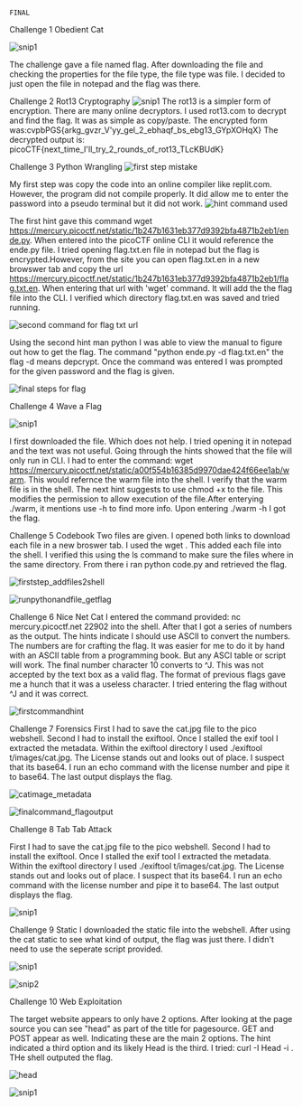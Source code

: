
                                                                              FINAL
Challenge 1  Obedient Cat                                                                              

![snip1](https://user-images.githubusercontent.com/98431057/170605721-17d0db10-947c-49d3-b193-de98512d69cc.PNG)

The challenge gave a file named flag. After downloading the file and checking the properties for the file type, the file type was file. I decided to just open the file in notepad and the flag was there.


Challenge 2 Rot13 Cryptography
![snip1](https://user-images.githubusercontent.com/98431057/170601942-bd2b3f15-5c92-4ab7-ae30-d02b6946df4c.PNG)
The rot13 is a simpler form of encryption. There are many online decryptors. I used rot13.com to decrypt and find the flag. It was as simple as copy/paste. The encrypted form was:cvpbPGS{arkg_gvzr_V'yy_gel_2_ebhaqf_bs_ebg13_GYpXOHqX} The decrypted output is: picoCTF{next_time_I'll_try_2_rounds_of_rot13_TLcKBUdK}


Challenge 3 Python Wrangling
![first step mistake](https://user-images.githubusercontent.com/98431057/170602280-d3c5d57d-2e85-4983-9fe6-7f938f4f9a8a.PNG)

My first step was copy the code into an online compiler like replit.com. However, the program did not compile properly. It did allow me to enter the password into a pseudo terminal but it did not work.
![hint command used](https://user-images.githubusercontent.com/98431057/170602917-27db3e2e-9896-4a50-bf09-48431ba3aa15.PNG)

The first hint gave this command wget https://mercury.picoctf.net/static/1b247b1631eb377d9392bfa4871b2eb1/ende.py. When entered into the picoCTF online CLI it would reference the ende.py file. I tried opening flag.txt.en file in notepad but the flag is encrypted.However, from the site you can open flag.txt.en in a new browswer tab and copy the url https://mercury.picoctf.net/static/1b247b1631eb377d9392bfa4871b2eb1/flag.txt.en. When entering that url with 'wget' command. It will add the the flag file into the CLI. I verified which directory flag.txt.en was saved and tried running.

![second command for flag txt url](https://user-images.githubusercontent.com/98431057/170603199-cf235227-4255-46ad-9d00-9ad92ccee2eb.PNG)

Using the second hint man python I was able to view the manual to figure out how to get the flag. The command "python ende.py -d flag.txt.en" the flag -d means depcrypt. Once the command was entered I was prompted for the given password and the flag is given.

![final steps for flag](https://user-images.githubusercontent.com/98431057/170603334-bec84959-6776-478e-a757-42b0a022bf01.PNG)


Challenge 4 Wave a Flag

![snip1](https://user-images.githubusercontent.com/98431057/170603424-78a30552-657d-400f-93bc-fed351df6fc4.PNG)

I first downloaded the file. Which does not help. I tried opening it in notepad and the text was not useful. Going through the hints showed that the file will only run in CLI. I had to enter the command: wget https://mercury.picoctf.net/static/a00f554b16385d9970dae424f66ee1ab/warm. This would refernce the warm file into the shell. I verify that the warm file is in the shell. The next hint suggests to use chmod +x to the file. This modifies the permission to allow execution of the file.After enterying ./warm, it mentions use -h to find more info. Upon entering ./warm -h I got the flag.


Challenge 5 Codebook
Two files are given. I opened both links to download each file in a new broswer tab. I used the wget <url>. This added each file into the shell. I verified this using the ls command to make sure the files where in the same directory. From there i ran python code.py and retrieved the flag.

![firststep_addfiles2shell](https://user-images.githubusercontent.com/98431057/170603624-ed50b84f-a885-46aa-a342-306e657a9027.PNG)

  ![runpythonandfile_getflag](https://user-images.githubusercontent.com/98431057/170603657-a23c704b-bf79-4b6e-b8dc-ea1847409fa3.PNG)


Challenge 6 Nice Net Cat
I entered the command provided: nc mercury.picoctf.net 22902 into the shell. After that I got a series of numbers as the output. The hints indicate I should use ASCII to convert the numbers. The numbers are for crafting the flag. It was easier for me to do it by hand with an ASCII table from a programming book. But any ASCI table or script will work. The final number character 10 converts to ^J. This was not accepted by the text box as a valid flag. The format of previous flags gave me a hunch that it was a useless character. I tried entering the flag without ^J and it was correct. 

  ![firstcommandhint](https://user-images.githubusercontent.com/98431057/170603945-c2fe1f17-1a23-41fc-9bf8-fbbd5364085e.PNG)


Challenge 7 Forensics
First I had to save the cat.jpg file to the pico webshell. Second I had to install the exiftool. Once I stalled the exif tool I extracted the metadata. Within the exiftool directory I used ./exiftool t/images/cat.jpg. The License stands out and looks out of place. I suspect that its base64. I run an echo command with the license number and pipe it to base64. The last output displays the flag.

![catimage_metadata](https://user-images.githubusercontent.com/98431057/170604284-00fce413-908f-4179-a370-615e6798cf23.PNG)

![finalcommand_flagoutput](https://user-images.githubusercontent.com/98431057/170604317-27556307-e894-4e69-b74d-9b4667542743.PNG)

Challenge 8 Tab Tab Attack

First I had to save the cat.jpg file to the pico webshell. Second I had to install the exiftool. Once I stalled the exif tool I extracted the metadata. Within the exiftool directory I used ./exiftool t/images/cat.jpg. The License stands out and looks out of place. I suspect that its base64. I run an echo command with the license number and pipe it to base64. The last output displays the flag.

![snip1](https://user-images.githubusercontent.com/98431057/170604508-eb1501b6-9d36-4d56-8778-b5644fd76a23.PNG)


Challenge 9 Static
I downloaded the static file into the webshell. After using the cat static to see what kind of output, the flag was just there. I didn't need to use the seperate script provided.

![snip1](https://user-images.githubusercontent.com/98431057/170604600-e1380fa3-df2c-4030-aa57-6a0fdd249eaf.PNG)

![snip2](https://user-images.githubusercontent.com/98431057/170604619-d2ed3061-e64c-45ff-bfa8-a29f1d9e572c.PNG)

Challenge 10 Web Exploitation

The target website appears to only have 2 options. After looking at the page source you can see "head" as part of the title for pagesource. GET and POST appear as well. Indicating these are the main 2 options. The hint indicated a third option and its likely Head is the third. I tried: curl -I Head -i <url>. THe shell outputed the flag.

![head](https://user-images.githubusercontent.com/98431057/170604763-1b275a5c-b256-4f85-b7bf-e7d877a9ad49.PNG)

![snip1](https://user-images.githubusercontent.com/98431057/170604784-5822ab44-b7a2-4f00-b981-77abc219daa0.PNG)
